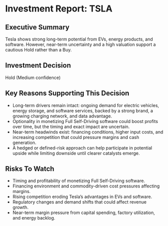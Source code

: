 # Investment Report: TSLA
## Executive Summary
Tesla shows strong long-term potential from EVs, energy products, and software. However, near-term uncertainty and a high valuation support a cautious Hold rather than a Buy.

## Investment Decision
Hold (Medium confidence)

## Key Reasons Supporting This Decision
- Long-term drivers remain intact: ongoing demand for electric vehicles, energy storage, and software services, backed by a strong brand, a growing charging network, and data advantage.
- Optionality in monetizing Full Self-Driving software could boost profits over time, but the timing and exact impact are uncertain.
- Near-term headwinds exist: financing conditions, higher input costs, and increasing competition that could pressure margins and cash generation.
- A hedged or defined-risk approach can help participate in potential upside while limiting downside until clearer catalysts emerge.

## Risks To Watch
- Timing and profitability of monetizing Full Self-Driving software.
- Financing environment and commodity-driven cost pressures affecting margins.
- Rising competition eroding Tesla’s advantages in EVs and software.
- Regulatory changes and demand shifts that could affect revenue growth.
- Near-term margin pressure from capital spending, factory utilization, and energy backlog.